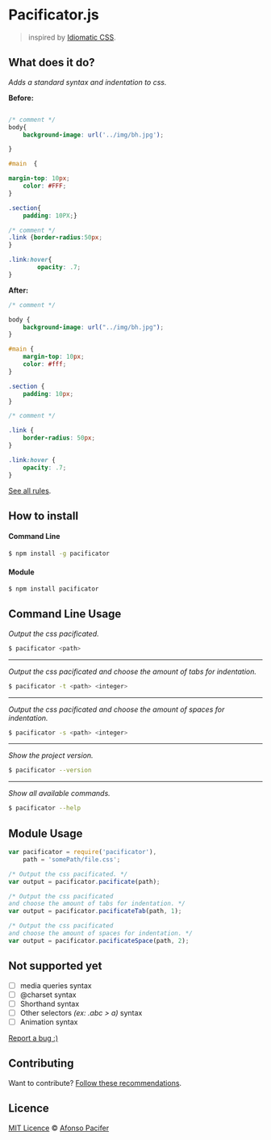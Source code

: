 # Pacificator.js

> inspired by [Idiomatic CSS](https://github.com/necolas/idiomatic-css).

## What does it do?

*Adds a standard syntax and indentation to css.*

**Before:**
```css

/* comment */
body{
	background-image: url('../img/bh.jpg');

}

#main  {

margin-top: 10px;
	color: #FFF;
}

.section{
	padding: 10PX;}

/* comment */
.link {border-radius:50px;
}

.link:hover{
        opacity: .7;
}
```

**After:**
```css
/* comment */

body {
	background-image: url("../img/bh.jpg");
}

#main {
	margin-top: 10px;
	color: #fff;
}

.section {
	padding: 10px;
}

/* comment */

.link {
	border-radius: 50px;
}

.link:hover {
	opacity: .7;
}

```

[See all rules](https://github.com/afonsopacifer/pacificator/blob/master/RULES.md).

## How to install

#### Command Line

```sh
$ npm install -g pacificator
```

#### Module

```sh
$ npm install pacificator
```

## Command Line Usage

*Output the css pacificated.*

```sh
$ pacificator <path>
```
<hr>

*Output the css pacificated and choose the amount of tabs for indentation.*

```sh
$ pacificator -t <path> <integer>
```

<hr>

*Output the css pacificated and choose the amount of spaces for indentation.*

```sh
$ pacificator -s <path> <integer>
```

<hr>

*Show the project version.*

```sh
$ pacificator --version
```

<hr>

*Show all available commands.*

```sh
$ pacificator --help
```

## Module Usage

```js
var pacificator = require('pacificator'),
    path = 'somePath/file.css';

/* Output the css pacificated. */
var output = pacificator.pacificate(path);

/* Output the css pacificated
and choose the amount of tabs for indentation. */
var output = pacificator.pacificateTab(path, 1);

/* Output the css pacificated
and choose the amount of spaces for indentation. */
var output = pacificator.pacificateSpace(path, 2);
```

## Not supported yet

- [ ] media queries syntax
- [ ] @charset syntax
- [ ] Shorthand syntax
- [ ] Other selectors *(ex: .abc > a)* syntax
- [ ] Animation syntax

[Report a bug :)](https://github.com/afonsopacifer/pacificator/issues)

## Contributing

Want to contribute? [Follow these recommendations](https://github.com/afonsopacifer/pacificator/blob/master/CONTRIBUTING.md).

## Licence

[MIT Licence](https://github.com/afonsopacifer/pacificator/blob/master/LICENCE.md) © [Afonso Pacifer](http://afonsopacifer.com/)
